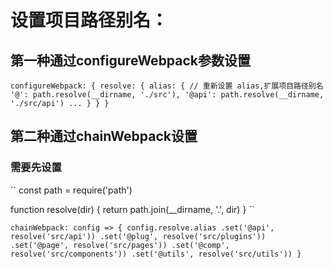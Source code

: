 # 设置项目路径别名：



## 第一种通过configureWebpack参数设置
``
configureWebpack: {
resolve: {
   alias: {
       // 重新设置 alias,扩展项目路径别名
      '@': path.resolve(__dirname, './src'),
      '@api': path.resolve(__dirname, './src/api')
      ...
    }
  }
}
``
## 第二种通过chainWebpack设置
### 需要先设置
``
const path = require('path')

function resolve(dir) {
  return path.join(__dirname, '.', dir)
}
``

``
chainWebpack: config => {
    config.resolve.alias
      .set('@api', resolve('src/api'))
      .set('@plug', resolve('src/plugins'))
      .set('@page', resolve('src/pages'))
      .set('@comp', resolve('src/components'))
      .set('@utils', resolve('src/utils'))
  }
``
